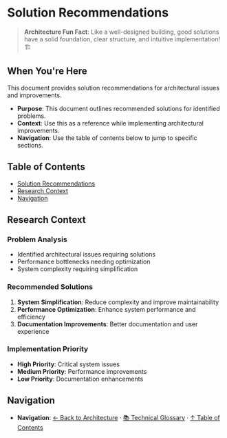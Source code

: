 # Solution Recommendations

> **Architecture Fun Fact**: Like a well-designed building, good solutions have a solid foundation, clear structure, and intuitive implementation! 🏗️

## When You're Here

This document provides solution recommendations for architectural issues and improvements.

- **Purpose**: This document outlines recommended solutions for identified problems.
- **Context**: Use this as a reference while implementing architectural improvements.
- **Navigation**: Use the table of contents below to jump to specific sections.

## Table of Contents

- [Solution Recommendations](#solution-recommendations)
- [Research Context](#research-context)
- [Navigation](#navigation)

## Research Context

### Problem Analysis
- Identified architectural issues requiring solutions
- Performance bottlenecks needing optimization
- System complexity requiring simplification

### Recommended Solutions
1. **System Simplification**: Reduce complexity and improve maintainability
2. **Performance Optimization**: Enhance system performance and efficiency
3. **Documentation Improvements**: Better documentation and user experience

### Implementation Priority
- **High Priority**: Critical system issues
- **Medium Priority**: Performance improvements
- **Low Priority**: Documentation enhancements

## Navigation

- **Navigation**: [← Back to Architecture](../README.md) · [📚 Technical Glossary](../GLOSSARY.md) · [↑ Table of Contents](#solution-recommendations)
